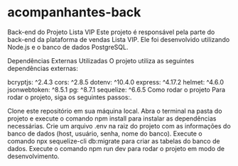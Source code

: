 # acompanhantes-back
Back-end do Projeto Lista VIP
Este projeto é responsável pela parte do back-end da plataforma de vendas Lista VIP. Ele foi desenvolvido utilizando Node.js e o banco de dados PostgreSQL.

Dependências Externas Utilizadas
O projeto utiliza as seguintes dependências externas:

bcryptjs: ^2.4.3
cors: ^2.8.5
dotenv: ^10.4.0
express: ^4.17.2
helmet: ^4.6.0
jsonwebtoken: ^8.5.1
pg: ^8.7.1
sequelize: ^6.6.5
Como rodar o projeto
Para rodar o projeto, siga os seguintes passos:.

Clone este repositório em sua máquina local.
Abra o terminal na pasta do projeto e execute o comando npm install para instalar as dependências necessárias.
Crie um arquivo .env na raiz do projeto com as informações do banco de dados (host, usuário, senha, nome do banco).
Execute o comando npx sequelize-cli db:migrate para criar as tabelas do banco de dados.
Execute o comando npm run dev para rodar o projeto em modo de desenvolvimento.

